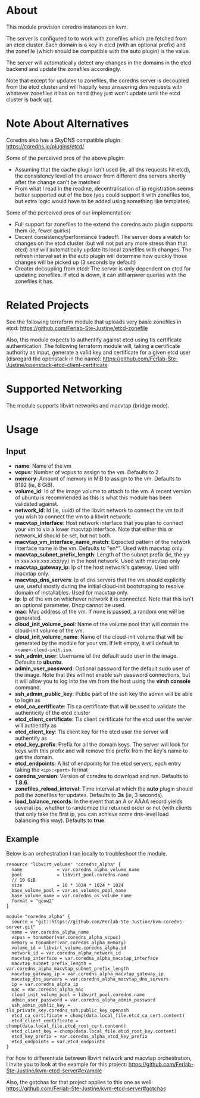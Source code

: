 # About

This module provision coredns instances on kvm.

The server is configured to to work with zonefiles which are fetched from an etcd cluster. Each domain is a key in etcd (with an optional prefix) and the zonefile (which should be compatible with the auto plugin) is the value.

The server will automatically detect any changes in the domains in the etcd backend and update the zonefiles accordingly.

Note that except for updates to zonefiles, the coredns server is decoupled from the etcd cluster and will happily keep answering dns requests with whatever zonefiles it has on hand (they just won't update until the etcd cluster is back up).

# Note About Alternatives

Coredns also has a SkyDNS compatible plugin: https://coredns.io/plugins/etcd/

Some of the perceived pros of the above plugin:
- Assuming that the cache plugin isn't used (ie, all dns requests hit etcd), the consistency level of the answer from different dns servers shortly after the change can't be matched
- From what I read in the readme, decentralisation of ip registration seems better supported out of the box (you could support it with zonefiles too, but extra logic would have to be added using something like templates)

Some of the perceived pros of our implementation:
- Full support for zonefiles to the extend the coredns auto plugin supports them (ie, fewer quirks)
- Decent consistency/performance tradeoff: The server does a watch for changes on the etcd cluster (but will not put any more stress than that etcd) and will automatically update its local zonefiles with changes. The refresh interval set in the auto plugin will determine how quickly those changes will be picked up (3 seconds by default)
- Greater decoupling from etcd: The server is only dependent on etcd for updating zonefiles. If etcd is down, it can still answer queries with the zonefiles it has. 

# Related Projects

See the following terraform module that uploads very basic zonefiles in etcd: https://github.com/Ferlab-Ste-Justine/etcd-zonefile

Also, this module expects to authentify against etcd using tls certificate authentication. The following terraform module will, taking a certificate authority as input, generate a valid key and certificate for a given etcd user (disregard the openstack in the name): https://github.com/Ferlab-Ste-Justine/openstack-etcd-client-certificate

# Supported Networking

The module supports libvirt networks and macvtap (bridge mode).

# Usage

## Input

- **name**: Name of the vm
- **vcpus**: Number of vcpus to assign to the vm. Defaults to 2.
- **memory**: Amount of memory in MiB to assign to the vm. Defaults to 8192 (ie, 8 GiB).
- **volume_id**: Id of the image volume to attach to the vm. A recent version of ubuntu is recommended as this is what this module has been validated against.
- **network_id**: Id (ie, uuid) of the libvirt network to connect the vm to if you wish to connect the vm to a libvirt network.
- **macvtap_interface**: Host network interface that you plan to connect your vm to via a lower macvtap interface. Note that either this or network_id should be set, but not both.
- **macvtap_vm_interface_name_match**: Expected pattern of the network interface name in the vm. Defaults to "en*". Used with macvtap only.
- **macvtap_subnet_prefix_length**: Length of the subnet prefix (ie, the yy in xxx.xxx.xxx.xxx/yy) in the host network. Used with macvtap only
- **macvtap_gateway_ip**: Ip of the host network's gateway. Used with macvtap only.
- **macvtap_dns_servers**: Ip of dns servers that the vm should explicitly use, useful mostly during the initial cloud-init bootstraping to resolve domain of installables. Used for macvtap only.
- **ip**: Ip of the vm on whichever network it is connected. Note that this isn't an optional parameter. Dhcp cannot be used.
- **mac**: Mac address of the vm. If none is passed, a random one will be generated.
- **cloud_init_volume_pool**: Name of the volume pool that will contain the cloud-init volume of the vm.
- **cloud_init_volume_name**: Name of the cloud-init volume that will be generated by the module for your vm. If left empty, it will default to ```<name>-cloud-init.iso```.
- **ssh_admin_user**: Username of the default sudo user in the image. Defaults to **ubuntu**.
- **admin_user_password**: Optional password for the default sudo user of the image. Note that this will not enable ssh password connections, but it will allow you to log into the vm from the host using the **virsh console** command.
- **ssh_admin_public_key**: Public part of the ssh key the admin will be able to login as
- **etcd_ca_certificate**: Tls ca certificate that will be used to validate the authenticity of the etcd cluster
- **etcd_client_certificate**: Tls client certificate for the etcd user the server will authentify as
- **etcd_client_key**: Tls client key for the etcd user the server will authentify as
- **etcd_key_prefix**: Prefix for all the domain keys. The server will look for keys with this prefix and will remove this prefix from the key's name to get the domain.
- **etcd_endpoints**: A list of endpoints for the etcd servers, each entry taking the ```<ip>:<port>``` format
- **coredns_version**: Version of coredns to download and run. Defaults to **1.8.6**.
- **zonefiles_reload_interval**: Time interval at which the **auto** plugin should poll the zonefiles for updates. Defaults to **3s** (ie, 3 seconds).
- **load_balance_records**: In the event that an A or AAAA record yields several ips, whether to randomize the returned order or not (with clients that only take the first ip, you can achieve some dns-level load balancing this way). Defaults to **true**.

## Example

Below is an orchestration I ran locally to troubleshoot the module.

```
resource "libvirt_volume" "coredns_alpha" {
  name             = var.coredns_alpha_volume_name
  pool             = libvirt_pool.coredns.name
  // 10 GiB
  size             = 10 * 1024 * 1024 * 1024
  base_volume_pool = var.os_volumes_pool_name
  base_volume_name = var.coredns_os_volume_name
  format = "qcow2"
}

module "coredns_alpha" {
  source = "git::https://github.com/Ferlab-Ste-Justine/kvm-coredns-server.git"
  name = var.coredns_alpha_name
  vcpus = tonumber(var.coredns_alpha_vcpus)
  memory = tonumber(var.coredns_alpha_memory)
  volume_id = libvirt_volume.coredns_alpha.id
  network_id = var.coredns_alpha_network_id
  macvtap_interface = var.coredns_alpha_macvtap_interface
  macvtap_subnet_prefix_length = var.coredns_alpha_macvtap_subnet_prefix_length
  macvtap_gateway_ip = var.coredns_alpha_macvtap_gateway_ip
  macvtap_dns_servers = var.coredns_alpha_macvtap_dns_servers
  ip = var.coredns_alpha_ip
  mac = var.coredns_alpha_mac
  cloud_init_volume_pool = libvirt_pool.coredns.name
  admin_user_password = var.coredns_alpha_admin_password
  ssh_admin_public_key = tls_private_key.coredns_ssh.public_key_openssh
  etcd_ca_certificate = chomp(data.local_file.etcd_ca_cert.content)
  etcd_client_certificate = chomp(data.local_file.etcd_root_cert.content)
  etcd_client_key = chomp(data.local_file.etcd_root_key.content)
  etcd_key_prefix = var.coredns_alpha_etcd_key_prefix
  etcd_endpoints = var.etcd_endpoints
}
```

For how to differentiate between libvirt network and macvtap orchestration, I invite you to look at the example for this project: https://github.com/Ferlab-Ste-Justine/kvm-etcd-server#example

Also, the gotchas for that project applies to this one as well: https://github.com/Ferlab-Ste-Justine/kvm-etcd-server#gotchas